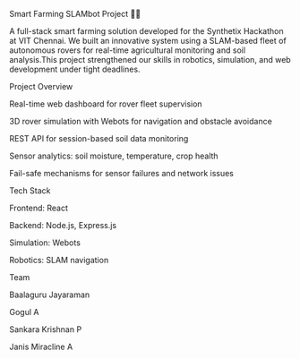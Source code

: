 Smart Farming SLAMbot Project 🚜🤖

A full-stack smart farming solution developed for the Synthetix Hackathon at VIT Chennai. We built an innovative system using a SLAM-based fleet of autonomous rovers for real-time agricultural monitoring and soil analysis.This project strengthened our skills in robotics, simulation, and web development under tight deadlines.



Project Overview

Real-time web dashboard for rover fleet supervision

3D rover simulation with Webots for navigation and obstacle avoidance

REST API for session-based soil data monitoring

Sensor analytics: soil moisture, temperature, crop health

Fail-safe mechanisms for sensor failures and network issues



Tech Stack

Frontend: React

Backend: Node.js, Express.js

Simulation: Webots

Robotics: SLAM navigation


Team

Baalaguru Jayaraman

Gogul A

Sankara Krishnan P

Janis Miracline A
